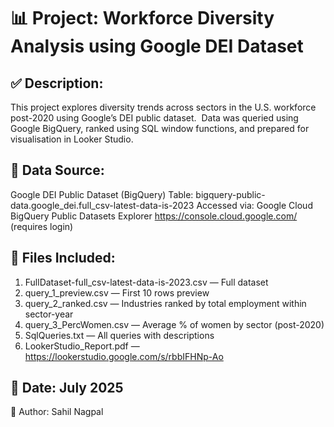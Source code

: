 # 📊 Project: Workforce Diversity Analysis using Google DEI Dataset

## ✅ Description:
This project explores diversity trends across sectors in the U.S. workforce post-2020 using Google’s DEI public dataset. 
Data was queried using Google BigQuery, ranked using SQL window functions, and prepared for visualisation in Looker Studio.

## 📂 Data Source:
Google DEI Public Dataset (BigQuery)
Table: bigquery-public-data.google_dei.full_csv-latest-data-is-2023
Accessed via: Google Cloud BigQuery Public Datasets Explorer
https://console.cloud.google.com/ (requires login)

## 📁 Files Included:
1. FullDataset-full_csv-latest-data-is-2023.csv — Full dataset 
2. query_1_preview.csv — First 10 rows preview
3. query_2_ranked.csv — Industries ranked by total employment within sector-year
4. query_3_PercWomen.csv — Average % of women by sector (post-2020)
5. SqlQueries.txt — All queries with descriptions
6. LookerStudio_Report.pdf — https://lookerstudio.google.com/s/rbbIFHNp-Ao

## 📅 Date: July 2025
👤 Author: Sahil Nagpal

